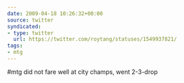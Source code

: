 ```yaml
---
date: 2009-04-18 10:26:32+00:00
source: twitter
syndicated:
- type: twitter
  url: https://twitter.com/roytang/statuses/1549937821/
tags:
- mtg
---
```


#mtg did not fare well at city champs, went 2-3-drop